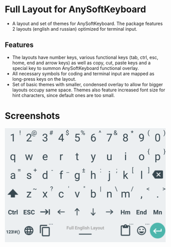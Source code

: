 # Full Layout for AnySoftKeyboard
* A layout and set of themes for AnySoftKeyboard. The package features 2 layouts (english and russian) optimized for terminal input.
## Features
* The layouts have number keys, various functional keys (tab, ctrl, esc, home, end and arrow keys)
as well as copy, cut, paste keys and a special key to summon AnySoftKeyboard functional overlay.
* All necessary symbols for coding and terminal input are mapped as long-press keys on the layout.
* Set of basic themes with smaller, condensed overlay to allow for bigger layouts occupy same space. Themes also feature increased font size for hint characters, since default ones are too small.
# Screenshots

![Alt text](/img/lxxlight_eng.png?raw=true "Material-like light theme") 